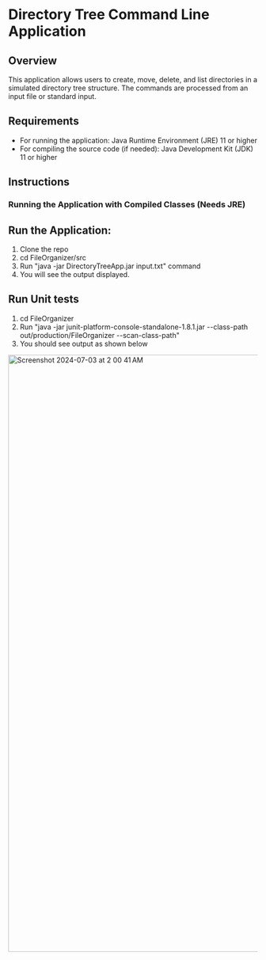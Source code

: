 # Directory Tree Command Line Application

## Overview

This application allows users to create, move, delete, and list directories in a simulated directory tree structure. The commands are processed from an input file or standard input.

## Requirements

- For running the application: Java Runtime Environment (JRE) 11 or higher
- For compiling the source code (if needed): Java Development Kit (JDK) 11 or higher

## Instructions

### Running the Application with Compiled Classes (Needs JRE)

## Run the Application:
1. Clone the repo
2. cd FileOrganizer/src
3. Run "java -jar DirectoryTreeApp.jar input.txt" command
4. You will see the output displayed.

## Run Unit tests
1. cd FileOrganizer
2. Run "java -jar junit-platform-console-standalone-1.8.1.jar --class-path out/production/FileOrganizer --scan-class-path"
3. You should see output as shown below

<img width="1207" alt="Screenshot 2024-07-03 at 2 00 41 AM" src="https://github.com/saisuprajamalla/FileOrganizer/assets/32082372/02cce2e2-f0be-4e53-8186-905cbee5958f">
